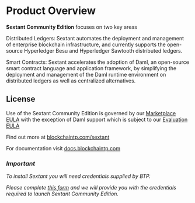# Product Overview

__Sextant Community Edition__ focuses on two key areas

Distributed Ledgers: Sextant automates the deployment and management of
enterprise blockchain infrastructure, and currently supports the open-source
Hyperledger Besu and Hyperledger Sawtooth distributed ledgers.

Smart Contracts: Sextant accelerates the adoption of Daml, an open-source smart
contract language and application framework, by simplifying the deployment and
management of the Daml runtime environment on distributed ledgers as well as
centralized alternatives.

## License

Use of the Sextant Community Edition is governed by our
[Marketplace EULA](https://sextant-resources.s3.amazonaws.com/agreements/Blockchain+Technology+Partners+Limited+(Marketplace)+End+User+License+Agreement.pdf)
with the exception of Daml support which is subject to
our [Evaluation EULA](https://sextant-resources.s3.amazonaws.com/agreements/Blockchain+Technology+Partners+Limited+(Evaluation)+End+User+License+Agreement.pdf)

Find out more at [blockchaintp.com/sextant](http://blockchaintp.com/sextant)

For documentation visit [docs.blockchaintp.com](http://docs.blockchaintp.com)

### *Important*

*To install Sextant you will need credentials supplied by BTP.*

*Please complete [this form](https://www.blockchaintp.com/sextant/suse-rancher)
and we will provide you with the credentials required to launch
Sextant Community Edition.*
